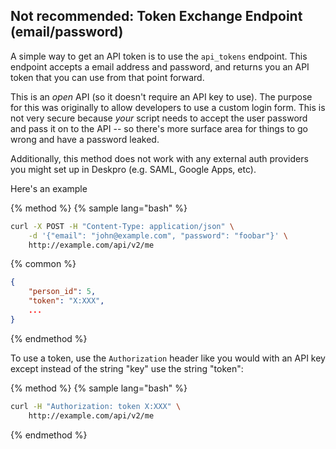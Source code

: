 ## Not recommended: Token Exchange Endpoint (email/password)

A simple way to get an API token is to use the `api_tokens` endpoint. This endpoint accepts a email address and password, and returns you an API token that you can use from that point forward.

This is an _open_ API (so it doesn't require an API key to use). The purpose for this was originally to allow developers to use a custom login form. This is not very secure because _your_ script needs to accept the user password and pass it on to the API -- so there's more surface area for things to go wrong and have a password leaked.

Additionally, this method does not work with any external auth providers you might set up in Deskpro (e.g. SAML, Google Apps, etc).

Here's an example

{% method %}
{% sample lang="bash" %}
```bash
curl -X POST -H "Content-Type: application/json" \
    -d '{"email": "john@example.com", "password": "foobar"}' \
    http://example.com/api/v2/me
```

{% common %}
```json
{
    "person_id": 5,
    "token": "X:XXX",
    ...
}
```
{% endmethod %}

To use a token, use the `Authorization` header like you would with an API key except instead of the string "key" use the string "token":

{% method %}
{% sample lang="bash" %}
```bash
curl -H "Authorization: token X:XXX" \
    http://example.com/api/v2/me
```
{% endmethod %}
